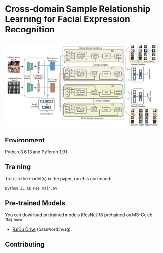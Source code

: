 # Cross-domain Sample Relationship Learning for Facial Expression Recognition
##
![Pipeline](Framework2.png)
## Environment

Python 3.6.13 and PyTorch 1.9.1


## Training

To train the model(s) in the paper, run this command:

```train
python ZL_CD_Pes_main.py 
```

## Pre-trained Models

You can download pretrained models (ResNet-18 pretrained on MS-Celeb-1M) here:

- [BaiDu Drive](https://pan.baidu.com/s/1wEWTknM-qgjqIrS0VaNkrA) (password:hvag). 



## Contributing
